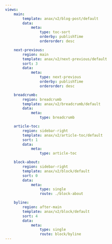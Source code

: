 ```yaml
---
views:
    main:
        template: anax/v2/blog-post/default
        data:
            meta:
                type: toc-sort
                orderby: publishTime
                orderorder: desc

    next-previous:
        region: main
        template: anax/v2/next-previous/default
        sort: 3
        data:
            meta:
                type: next-previous
                orderby: publishTime
                orderorder: desc

    breadcrumb:
        region: breadcrumb
        template: anax/v2/breadcrumb/default
        data:
            meta:
                type: breadcrumb

    article-toc:
        region: sidebar-right
        template: anax/v2/article-toc/default
        sort: 1
        data:
            meta:
                type: article-toc

    block-about:
        region: sidebar-right
        template: anax/v2/block/default
        sort: 0
        data:
            meta:
                type: single
                route: ./block-about

    byline:
        region: after-main
        template: anax/v2/block/default
        sort: 4
        data:
            meta:
                type: single
                route: block/byline
---
```

